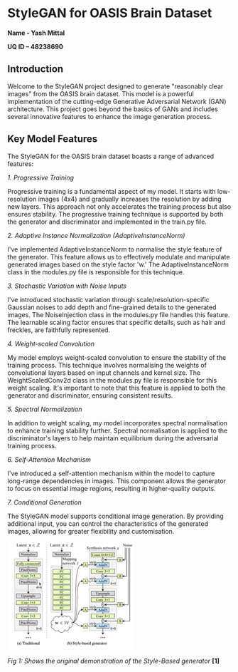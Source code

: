 # **StyleGAN for OASIS Brain Dataset**

**Name - Yash Mittal**

**UQ ID – 48238690**
## <a name="_overview"></a>**Introduction**

Welcome to the StyleGAN project designed to generate "reasonably clear images" from the OASIS brain dataset. This model is a powerful implementation of the cutting-edge Generative Adversarial Network (GAN) architecture. This project goes beyond the basics of GANs and includes several innovative features to enhance the image generation process.

## <a name="_key_model_features"></a>**Key Model Features**

The StyleGAN for the OASIS brain dataset boasts a range of advanced features:

*1. Progressive Training*

Progressive training is a fundamental aspect of my model. It starts with low-resolution images (4x4) and gradually increases the resolution by adding new layers. This approach not only accelerates the training process but also ensures stability. The progressive training technique is supported by both the generator and discriminator and implemented in the train.py file.

*2. Adaptive Instance Normalization (AdaptiveInstanceNorm)*

I've implemented AdaptiveInstanceNorm to normalise the style feature of the generator. This feature allows us to effectively modulate and manipulate generated images based on the style factor 'w.' The AdaptiveInstanceNorm class in the modules.py file is responsible for this technique.

*3. Stochastic Variation with Noise Inputs*

I've introduced stochastic variation through scale/resolution-specific Gaussian noises to add depth and fine-grained details to the generated images. The NoiseInjection class in the modules.py file handles this feature. The learnable scaling factor ensures that specific details, such as hair and freckles, are faithfully represented.

*4. Weight-scaled Convolution*

My model employs weight-scaled convolution to ensure the stability of the training process. This technique involves normalising the weights of convolutional layers based on input channels and kernel size. The WeightScaledConv2d class in the modules.py file is responsible for this weight scaling. It's important to note that this feature is applied to both the generator and discriminator, ensuring consistent results.

*5. Spectral Normalization*

In addition to weight scaling, my model incorporates spectral normalisation to enhance training stability further. Spectral normalisation is applied to the discriminator's layers to help maintain equilibrium during the adversarial training process.

*6. Self-Attention Mechanism*

I've introduced a self-attention mechanism within the model to capture long-range dependencies in images. This component allows the generator to focus on essential image regions, resulting in higher-quality outputs.

*7. Conditional Generation*

The StyleGAN model supports conditional image generation. By providing additional input, you can control the characteristics of the generated images, allowing for greater flexibility and customisation.

![RelationalDatabaseVsNoSQLDatabase.png](RelationalDatabaseVsNoSQLDatabase.png)

*Fig 1: Shows the original demonstration of the Style-Based generator* **[1]**
#
